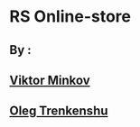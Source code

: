 # RS Online-store 

## By :
## [Viktor Minkov](https://github.com/ViktorMinkov)
## [Oleg Trenkenshu](https://github.com/trenkenshu)
